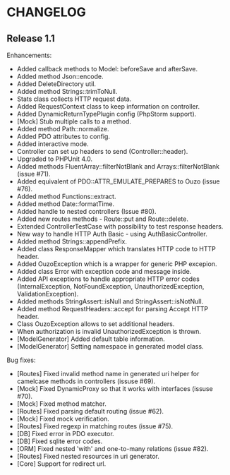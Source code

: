 CHANGELOG
=========

Release 1.1
-----------

Enhancements:
* Added callback methods to Model: beforeSave and afterSave.
* Added method Json::encode.
* Added DeleteDirectory util. 
* Added method Strings::trimToNull.
* Stats class collects HTTP request data.
* Added RequestContext class to keep information on controller.
* Added DynamicReturnTypePlugin config (PhpStorm support).
* [Mock] Stub multiple calls to a method.
* Added method Path::normalize.
* Added PDO attributes to config.
* Added interactive mode. 
* Controller can set up headers to send (Controller::header).
* Upgraded to PHPUnit 4.0.
* Added methods FluentArray::filterNotBlank and Arrays::filterNotBlank (issue #71).
* Added equivalent of PDO::ATTR_EMULATE_PREPARES to Ouzo (issue #76).
* Added method Functions::extract.
* Added method Date::formatTime.
* Added handle to nested controllers (Issue #80).
* Added new routes methods - Route::put and Route::delete.
* Extended ControllerTestCase with possibility to test response headers.
* New way to handle HTTP Auth Basic - using AuthBasicController.
* Added method Strings::appendPrefix.
* Added class ResponseMapper which translates HTTP code to HTTP header.
* Added OuzoException which is a wrapper for generic PHP excepion.
* Added class Error with exception code and message inside.
* Added API exceptions to handle appropriate HTTP error codes (InternalException, NotFoundException, UnauthorizedException, ValidationException).
* Added methods StringAssert::isNull and StringAssert::isNotNull.
* Added method RequestHeaders::accept for parsing Accept HTTP header.
* Class OuzoException allows to set additional headers.
* When authorization is invalid UnauthorizedException is thrown.
* [ModelGenerator] Added default table information.
* [ModelGenerator] Setting namespace in generated model class.

Bug fixes:
* [Routes] Fixed invalid method name in generated uri helper for camelcase methods in controllers (issuse #69).
* [Mock] Fixed DynamicProxy so that it works with interfaces (issuse #70).
* [Mock] Fixed method matcher.
* [Routes] Fixed parsing default routing (issue #62).
* [Mock] Fixed mock verification.
* [Routes] Fixed regexp in matching routes (issue #75).
* [DB] Fixed error in PDO executor.
* [DB] Fixed sqlite error codes.
* [ORM] Fixed nested 'with' and one-to-many relations (issue #82).
* [Routes] Fixed nested resources in uri generator. 
* [Core] Support for redirect url.


